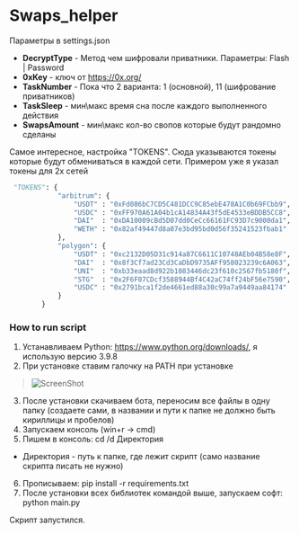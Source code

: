 # Swaps_helper
Параметры в settings.json

- **DecryptType** - Метод чем шифровали приватники. Параметры: Flash | Password
- **0xKey** - ключ от https://0x.org/
- **TaskNumber** - Пока что 2 варианта: 1 (основной), 11 (шифрование приватников)
- **TaskSleep** - мин\макс время сна после каждого выполненного действия
- **SwapsAmount** - мин\макс кол-во свопов которые будут рандомно сделаны

Самое интересное, настройка "TOKENS". Сюда указываются токены которые будут обмениваться в каждой сети. Примером уже я указал токены для 2х сетей
~~~python
 "TOKENS": {
            "arbitrum": {
                "USDT" : "0xFd086bC7CD5C481DCC9C85ebE478A1C0b69FCbb9",
                "USDC" : "0xFF970A61A04b1cA14834A43f5dE4533eBDDB5CC8",
                "DAI"  : "0xDA10009cBd5D07dd0CeCc66161FC93D7c9000da1",
                "WETH" : "0x82af49447d8a07e3bd95bd0d56f35241523fbab1"
            },
            "polygon": {
                "USDT" : "0xc2132D05D31c914a87C6611C10748AEb04B58e8F",
                "DAI"  : "0x8f3Cf7ad23Cd3CaDbD9735AFf958023239c6A063",
                "UNI"  : "0xb33eaad8d922b1083446dc23f610c2567fb5180f",
                "STG"  : "0x2F6F07CDcf3588944Bf4C42aC74ff24bF56e7590",
                "USDC" : "0x2791bca1f2de4661ed88a30c99a7a9449aa84174"
            }
        }

~~~

### How to run script
1. Устанавливаем Python: https://www.python.org/downloads/, я использую версию 3.9.8
2. При установке ставим галочку на PATH при установке

>![ScreenShot](https://img2.teletype.in/files/19/03/19032fbe-1912-4bf4-aed6-0f304c9bf12e.png)

3. После установки скачиваем бота, переносим все файлы в одну папку (создаете сами, в названии и пути к папке не должно быть кириллицы и пробелов)
4. Запускаем консоль (win+r -> cmd)
5. Пишем в консоль:
cd /d Директория
* Директория - путь к папке, где лежит скрипт (само название скрипта писать не нужно)
6. Прописываем:
pip install -r requirements.txt
7. После установки всех библиотек командой выше, запускаем софт:
python main.py

Скрипт запустился.
